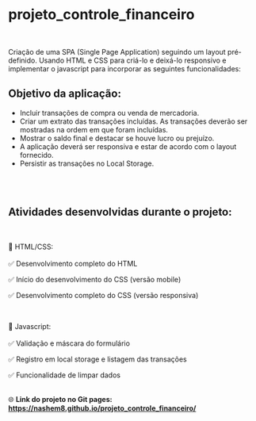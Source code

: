 # projeto_controle_financeiro
<br>

Criação de uma SPA (Single Page Application) seguindo um layout pré-definido. 
Usando HTML e CSS para criá-lo e deixá-lo responsivo e implementar o javascript para incorporar as seguintes funcionalidades: 

<h2>Objetivo da aplicação:</h2>
<ul>
  <li>Incluir transações de compra ou venda de mercadoria.</li>

  <li>Criar um extrato das transações incluídas. As transações deverão ser mostradas na ordem em que foram incluídas.</li>

  <li>Mostrar o saldo final e destacar se houve lucro ou prejuízo.</li>

  <li>A aplicação deverá ser responsiva e estar de acordo com o layout fornecido.</li>

  <li>Persistir as transações no Local Storage.</li>
  </ul>

  <br><br>



<h2>Atividades desenvolvidas durante o projeto:</h2> 

<br>

🔹 HTML/CSS:<br><br>
✅ Desenvolvimento completo do HTML

✅ Início do desenvolvimento do CSS (versão mobile)

✅ Desenvolvimento completo do CSS (versão responsiva)

<br>

🔸 Javascript: <br><br>
✅ Validação e máscara do formulário

✅ Registro em local storage e listagem das transações

✅ Funcionalidade de limpar dados

<br>
🌐 <b>Link do projeto no Git pages: <a href="https://nashem8.github.io/projeto_controle_financeiro/">https://nashem8.github.io/projeto_controle_financeiro/</a></b>
